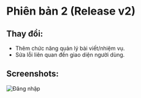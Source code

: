 # Phiên bản 2 (Release v2)

## Thay đổi:
- Thêm chức năng quản lý bài viết/nhiệm vụ.
- Sửa lỗi liên quan đến giao diện người dùng.

## Screenshots:
![Đăng nhập](./screenshots/v2-login.png)
